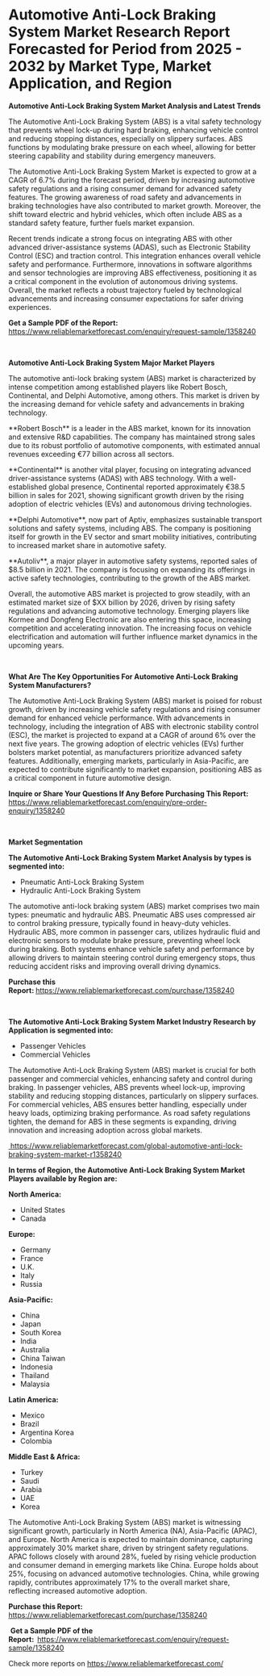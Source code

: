<p><h1>Automotive Anti-Lock Braking System Market Research Report Forecasted for Period from 2025 -  2032 by Market Type, Market Application, and Region</h1></p><p><strong>Automotive Anti-Lock Braking System Market Analysis and Latest Trends</strong></p>
<p><p>The Automotive Anti-Lock Braking System (ABS) is a vital safety technology that prevents wheel lock-up during hard braking, enhancing vehicle control and reducing stopping distances, especially on slippery surfaces. ABS functions by modulating brake pressure on each wheel, allowing for better steering capability and stability during emergency maneuvers.</p><p>The Automotive Anti-Lock Braking System Market is expected to grow at a CAGR of 6.7% during the forecast period, driven by increasing automotive safety regulations and a rising consumer demand for advanced safety features. The growing awareness of road safety and advancements in braking technologies have also contributed to market growth. Moreover, the shift toward electric and hybrid vehicles, which often include ABS as a standard safety feature, further fuels market expansion.</p><p>Recent trends indicate a strong focus on integrating ABS with other advanced driver-assistance systems (ADAS), such as Electronic Stability Control (ESC) and traction control. This integration enhances overall vehicle safety and performance. Furthermore, innovations in software algorithms and sensor technologies are improving ABS effectiveness, positioning it as a critical component in the evolution of autonomous driving systems. Overall, the market reflects a robust trajectory fueled by technological advancements and increasing consumer expectations for safer driving experiences.</p></p>
<p><strong>Get a Sample PDF of the Report:&nbsp;</strong> <a href="https://www.reliablemarketforecast.com/enquiry/request-sample/1358240?utm_campaign=3132&utm_medium=2&utm_source=Github&utm_content=ia&utm_term=22032025&utm_id=automotive-anti-lock-braking-system">https://www.reliablemarketforecast.com/enquiry/request-sample/1358240</a></p>
<p>&nbsp;</p>
<p><strong>Automotive Anti-Lock Braking System Major Market Players</strong></p>
<p><p>The automotive anti-lock braking system (ABS) market is characterized by intense competition among established players like Robert Bosch, Continental, and Delphi Automotive, among others. This market is driven by the increasing demand for vehicle safety and advancements in braking technology.</p><p>**Robert Bosch** is a leader in the ABS market, known for its innovation and extensive R&D capabilities. The company has maintained strong sales due to its robust portfolio of automotive components, with estimated annual revenues exceeding €77 billion across all sectors.</p><p>**Continental** is another vital player, focusing on integrating advanced driver-assistance systems (ADAS) with ABS technology. With a well-established global presence, Continental reported approximately €38.5 billion in sales for 2021, showing significant growth driven by the rising adoption of electric vehicles (EVs) and autonomous driving technologies.</p><p>**Delphi Automotive**, now part of Aptiv, emphasizes sustainable transport solutions and safety systems, including ABS. The company is positioning itself for growth in the EV sector and smart mobility initiatives, contributing to increased market share in automotive safety.</p><p>**Autoliv**, a major player in automotive safety systems, reported sales of $8.5 billion in 2021. The company is focusing on expanding its offerings in active safety technologies, contributing to the growth of the ABS market.</p><p>Overall, the automotive ABS market is projected to grow steadily, with an estimated market size of $XX billion by 2026, driven by rising safety regulations and advancing automotive technology. Emerging players like Kormee and Dongfeng Electronic are also entering this space, increasing competition and accelerating innovation. The increasing focus on vehicle electrification and automation will further influence market dynamics in the upcoming years.</p></p>
<p>&nbsp;</p>
<p><strong>What Are The Key Opportunities For Automotive Anti-Lock Braking System Manufacturers?</strong></p>
<p><p>The Automotive Anti-Lock Braking System (ABS) market is poised for robust growth, driven by increasing vehicle safety regulations and rising consumer demand for enhanced vehicle performance. With advancements in technology, including the integration of ABS with electronic stability control (ESC), the market is projected to expand at a CAGR of around 6% over the next five years. The growing adoption of electric vehicles (EVs) further bolsters market potential, as manufacturers prioritize advanced safety features. Additionally, emerging markets, particularly in Asia-Pacific, are expected to contribute significantly to market expansion, positioning ABS as a critical component in future automotive design.</p></p>
<p><strong>Inquire or Share Your Questions If Any Before Purchasing This Report:</strong> <a href="https://www.reliablemarketforecast.com/enquiry/pre-order-enquiry/1358240?utm_campaign=3132&utm_medium=2&utm_source=Github&utm_content=ia&utm_term=22032025&utm_id=automotive-anti-lock-braking-system">https://www.reliablemarketforecast.com/enquiry/pre-order-enquiry/1358240</a></p>
<p>&nbsp;</p>
<p><strong>Market Segmentation</strong></p>
<p><strong>The Automotive Anti-Lock Braking System Market Analysis by types is segmented into:</strong></p>
<p><ul><li>Pneumatic Anti-Lock Braking System</li><li>Hydraulic Anti-Lock Braking System</li></ul></p>
<p><p>The automotive anti-lock braking system (ABS) market comprises two main types: pneumatic and hydraulic ABS. Pneumatic ABS uses compressed air to control braking pressure, typically found in heavy-duty vehicles. Hydraulic ABS, more common in passenger cars, utilizes hydraulic fluid and electronic sensors to modulate brake pressure, preventing wheel lock during braking. Both systems enhance vehicle safety and performance by allowing drivers to maintain steering control during emergency stops, thus reducing accident risks and improving overall driving dynamics.</p></p>
<p><strong>Purchase this Report:&nbsp;</strong><a href="https://www.reliablemarketforecast.com/purchase/1358240?utm_campaign=3132&utm_medium=2&utm_source=Github&utm_content=ia&utm_term=22032025&utm_id=automotive-anti-lock-braking-system">https://www.reliablemarketforecast.com/purchase/1358240</a></p>
<p>&nbsp;</p>
<p><strong>The Automotive Anti-Lock Braking System Market Industry Research by Application is segmented into:</strong></p>
<p><ul><li>Passenger Vehicles</li><li>Commercial Vehicles</li></ul></p>
<p><p>The Automotive Anti-Lock Braking System (ABS) market is crucial for both passenger and commercial vehicles, enhancing safety and control during braking. In passenger vehicles, ABS prevents wheel lock-up, improving stability and reducing stopping distances, particularly on slippery surfaces. For commercial vehicles, ABS ensures better handling, especially under heavy loads, optimizing braking performance. As road safety regulations tighten, the demand for ABS in these segments is expanding, driving innovation and increasing adoption across global markets.</p></p>
<p><a href="https://www.reliablemarketforecast.com/global-automotive-anti-lock-braking-system-market-r1358240?utm_campaign=3132&utm_medium=2&utm_source=Github&utm_content=ia&utm_term=22032025&utm_id=automotive-anti-lock-braking-system">&nbsp;https://www.reliablemarketforecast.com/global-automotive-anti-lock-braking-system-market-r1358240</a></p>
<p><strong>In terms of Region, the Automotive Anti-Lock Braking System Market Players available by Region are:</strong></p>
<p>
    <p> <strong> North America: </strong>
        <ul>
            <li>United States</li>
            <li>Canada</li>
        </ul>
        </p> 
    <p> <strong> Europe: </strong>
        <ul>
            <li>Germany</li>
            <li>France</li>
            <li>U.K.</li>
            <li>Italy</li>
            <li>Russia</li>
        </ul>
        </p> 
    <p> <strong> Asia-Pacific: </strong>
        <ul>
            <li>China</li>
            <li>Japan</li>
            <li>South Korea</li>
            <li>India</li>
            <li>Australia</li>
            <li>China Taiwan</li>
            <li>Indonesia</li>
            <li>Thailand</li>
            <li>Malaysia</li>
        </ul>
        </p> 
    <p> <strong> Latin America: </strong>
        <ul>
            <li>Mexico</li>
            <li>Brazil</li>
            <li>Argentina Korea</li>
            <li>Colombia</li>
        </ul>
        </p> 
    <p> <strong> Middle East & Africa: </strong>
        <ul>
            <li>Turkey</li>
            <li>Saudi</li>
            <li>Arabia</li>
            <li>UAE</li>
            <li>Korea</li>
        </ul>
    </p>
    </p>
<p><p>The Automotive Anti-Lock Braking System (ABS) market is witnessing significant growth, particularly in North America (NA), Asia-Pacific (APAC), and Europe. North America is expected to maintain dominance, capturing approximately 30% market share, driven by stringent safety regulations. APAC follows closely with around 28%, fueled by rising vehicle production and consumer demand in emerging markets like China. Europe holds about 25%, focusing on advanced automotive technologies. China, while growing rapidly, contributes approximately 17% to the overall market share, reflecting increased automotive adoption.</p></p>
<p><strong>Purchase this Report: </strong><a href="https://www.reliablemarketforecast.com/purchase/1358240?utm_campaign=3132&utm_medium=2&utm_source=Github&utm_content=ia&utm_term=22032025&utm_id=automotive-anti-lock-braking-system">https://www.reliablemarketforecast.com/purchase/1358240</a></p>
<p>&nbsp;<strong>Get a Sample PDF of the Report:&nbsp;&nbsp;</strong><a href="https://www.reliablemarketforecast.com/enquiry/request-sample/1358240?utm_campaign=3132&utm_medium=2&utm_source=Github&utm_content=ia&utm_term=22032025&utm_id=automotive-anti-lock-braking-system">https://www.reliablemarketforecast.com/enquiry/request-sample/1358240</a></p>
<p><strong></strong></p>
<p>Check more reports on <a href="https://www.reliablemarketforecast.com/?utm_campaign=3132&utm_medium=2&utm_source=Github&utm_content=ia&utm_term=22032025&utm_id=automotive-anti-lock-braking-system">https://www.reliablemarketforecast.com/</a></p>